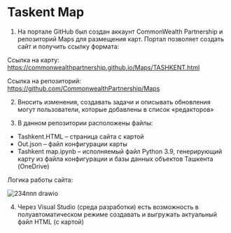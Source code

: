 # Taskent Map

1.	На портале GitHub был создан аккаунт CommonWealth Partnership и репозиторий Maps для размещения карт. Портал позволяет создать сайт и получить ссылку формата:

Ссылка на карту: https://commonwealthpartnership.github.io/Maps/TASHKENT.html

Ссылка на репозиторий: https://github.com/CommonwealthPartnership/Maps 


2.	Вносить изменения, создавать задачи и описывать обновления могут пользователи, которые добавлены в список «редакторов»

3.	В данном репозитории расположены файлы:
- Tashkent.HTML – страница сайта с картой 
- Out.json – файл конфигурации карты
- Tashkent map.ipynb – исполняемый файл Python 3.9, генерирующий карту из файла конфигурации и базы данных объектов Ташкента (OneDrive)

Логика работы сайта:


![234ппп drawio](https://user-images.githubusercontent.com/106808815/172209156-b4c3d339-7381-4ff0-8656-47c53b0366da.png)

4.	Через Visual Studio (среда разработки) есть возможность в полуавтоматическом режиме создавать и выгружать актуальный файл HTML (с картой) 


  




 



 
